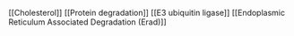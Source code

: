 [[Cholesterol]]
[[Protein degradation]]
[[E3 ubiquitin ligase]]
[[Endoplasmic Reticulum Associated Degradation (Erad)]]
